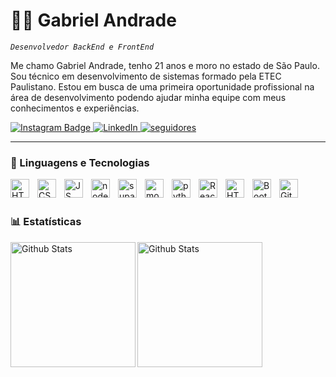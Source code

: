 # 👨‍💻 Gabriel Andrade

*`Desenvolvedor BackEnd e FrontEnd`*

Me chamo Gabriel Andrade, tenho 21 anos e moro no estado de São Paulo. Sou técnico em desenvolvimento de sistemas formado pela ETEC Paulistano. Estou em busca de uma primeira oportunidade profissional na área de desenvolvimento podendo ajudar minha equipe com meus conhecimentos e experiências. 

<p align="left">
    <a href="https://www.instagram.com/andrade.sfu/" target="_blank">
    <img src="https://img.shields.io/badge/Instagram-Seguir-E4405F?style=for-the-badge&logo=instagram&logoColor=white" alt="Instagram Badge"/>
  </a>
  </a>
    <a href="https://www.linkedin.com/in/gabriel-andrade-7182a2239" target="_blank">
        <img 
            alt="LinkedIn" 
            title="Perfil no Linkedin" 
            src="https://img.shields.io/badge/LinkedIn-Conectar-0077B5?style=for-the-badge&logo=linkedin&logoColor=white" alt="LinkedIn Badge"/>
        </a>
        <a href="https://github.com/GabAndrade12?tab=followers">
         <img alt="seguidores" title="Me Siga no Github" src="https://custom-icon-badges.demolab.com/github/followers/GabAndrade12?color=236ad3&labelColor=1155ba&style=for-the-badge&logo=github&label=Seguidores&logoColor=white"/></a>
</p>

---

### 👾 Linguagens e Tecnologias

  <img
  align="left"
  alt="HTML"
  tittle="HTML"
  width="30px"
  style="padding-right: 10px;"
   src="https://cdn.jsdelivr.net/gh/devicons/devicon@latest/icons/html5/html5-original.svg" 
   />

   <img 
   align="left"
  alt="CSS"
  tittle="CSS"
  width="30px"
  style="padding-right: 10px;"
  src="https://cdn.jsdelivr.net/gh/devicons/devicon@latest/icons/css3/css3-original.svg" />
          
     
<img 
  align="left"
  alt="JS"
  tittle="JS"
  width="30px"
  style="padding-right: 10px;"
src="https://cdn.jsdelivr.net/gh/devicons/devicon@latest/icons/javascript/javascript-original.svg" />


<img 
  align="left"
  alt="nodejs"
  tittle="NodeJS"
  width="30px"
  style="padding-right: 10px;"
src="https://cdn.jsdelivr.net/gh/devicons/devicon@latest/icons/nodejs/nodejs-plain-wordmark.svg" />


<img 
align="left"
  alt="supabase"
  tittle="Supabase"
  width="30px"
  style="padding-right: 10px;"
src="https://cdn.jsdelivr.net/gh/devicons/devicon@latest/icons/mysql/mysql-original.svg" />


<img
align="left"
  alt="mongodb"
  tittle="MongoDB"
  width="30px"
  style="padding-right: 10px;"
 src="https://cdn.jsdelivr.net/gh/devicons/devicon@latest/icons/supabase/supabase-original.svg" />



<img 
align="left"
  alt="python"
  tittle="Python"
  width="30px"
  style="padding-right: 10px;"
  src="https://cdn.jsdelivr.net/gh/devicons/devicon@latest/icons/mongodb/mongodb-original.svg" />
          
  
<img 
align="left"
  alt="ReactNative"
  tittle="ReactNative"
  width="30px"
  style="padding-right: 10px;"
src="https://cdn.jsdelivr.net/gh/devicons/devicon@latest/icons/python/python-original.svg" />
          

<img 
align="left"
  alt="HTML"
  tittle="HTML"
  width="30px"
  style="padding-right: 10px;"
src="https://cdn.jsdelivr.net/gh/devicons/devicon@latest/icons/reactnative/reactnative-original.svg" />
          
<img
align="left"
  alt="Bootstrap"
  tittle="BootStrap"
  width="30px"
  style="padding-right: 10px;"
 src="https://cdn.jsdelivr.net/gh/devicons/devicon@latest/icons/bootstrap/bootstrap-original.svg" />
          
<img 
align="left"
  alt="Git"
  tittle="Git"
  width="30px"
  style="padding-right: 10px;"
src="https://cdn.jsdelivr.net/gh/devicons/devicon@latest/icons/git/git-original.svg" />

<br/>
<br/>
          
### 📊 Estatísticas

<img
        align="left"
        alt="Github Stats"
        height="200"
        src="https://github-readme-stats.vercel.app/api?username=GabAndrade12&show_icons=true&theme=tokyonight&include_all_commits=true&locale=pt-br" 
/>
<img
        align="left"
        alt="Github Stats"
        height="200"
        src="https://github-readme-stats.vercel.app/api/top-langs/?username=GabAndrade12&theme=tokyonight&layout=compact&custom_title=Tecnologias&langs_count=7" 
/>

